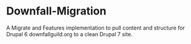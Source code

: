 Downfall-Migration
==================

A Migrate and Features implementation to pull content and structure for Drupal 6 downfallguild.org to a clean Drupal 7 site.
